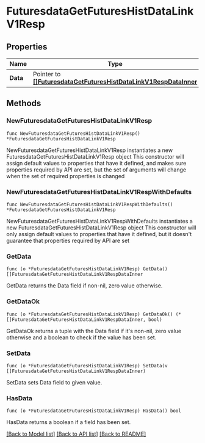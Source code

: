 # FuturesdataGetFuturesHistDataLinkV1Resp

## Properties

Name | Type | Description | Notes
------------ | ------------- | ------------- | -------------
**Data** | Pointer to [**[]FuturesdataGetFuturesHistDataLinkV1RespDataInner**](FuturesdataGetFuturesHistDataLinkV1RespDataInner.md) |  | [optional] 

## Methods

### NewFuturesdataGetFuturesHistDataLinkV1Resp

`func NewFuturesdataGetFuturesHistDataLinkV1Resp() *FuturesdataGetFuturesHistDataLinkV1Resp`

NewFuturesdataGetFuturesHistDataLinkV1Resp instantiates a new FuturesdataGetFuturesHistDataLinkV1Resp object
This constructor will assign default values to properties that have it defined,
and makes sure properties required by API are set, but the set of arguments
will change when the set of required properties is changed

### NewFuturesdataGetFuturesHistDataLinkV1RespWithDefaults

`func NewFuturesdataGetFuturesHistDataLinkV1RespWithDefaults() *FuturesdataGetFuturesHistDataLinkV1Resp`

NewFuturesdataGetFuturesHistDataLinkV1RespWithDefaults instantiates a new FuturesdataGetFuturesHistDataLinkV1Resp object
This constructor will only assign default values to properties that have it defined,
but it doesn't guarantee that properties required by API are set

### GetData

`func (o *FuturesdataGetFuturesHistDataLinkV1Resp) GetData() []FuturesdataGetFuturesHistDataLinkV1RespDataInner`

GetData returns the Data field if non-nil, zero value otherwise.

### GetDataOk

`func (o *FuturesdataGetFuturesHistDataLinkV1Resp) GetDataOk() (*[]FuturesdataGetFuturesHistDataLinkV1RespDataInner, bool)`

GetDataOk returns a tuple with the Data field if it's non-nil, zero value otherwise
and a boolean to check if the value has been set.

### SetData

`func (o *FuturesdataGetFuturesHistDataLinkV1Resp) SetData(v []FuturesdataGetFuturesHistDataLinkV1RespDataInner)`

SetData sets Data field to given value.

### HasData

`func (o *FuturesdataGetFuturesHistDataLinkV1Resp) HasData() bool`

HasData returns a boolean if a field has been set.


[[Back to Model list]](../README.md#documentation-for-models) [[Back to API list]](../README.md#documentation-for-api-endpoints) [[Back to README]](../README.md)


